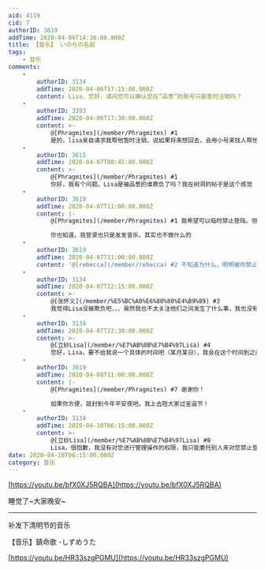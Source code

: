 ```yaml
---
aid: 4119
cid: 7
authorID: 3619
addTime: 2020-04-06T14:30:00.000Z
title: 【音乐】 いのちの名前
tags:
    - 音乐
comments:
    -
        authorID: 3134
        addTime: 2020-04-06T17:15:00.000Z
        content: Lisa，您好，请问您可以确认您在“品葱”的账号只是暂时注销吗？
    -
        authorID: 3393
        addTime: 2020-04-06T17:30:00.000Z
        content: >-
            @[Phragmites](/member/Phragmites) #1
            是的，lisa亲自请求我帮他暂时注销，说如果将来想回去，会用小号来找人帮他解封。
    -
        authorID: 3615
        addTime: 2020-04-07T00:45:00.000Z
        content: >-
            @[Phragmites](/member/Phragmites) #1
            你好，我有个问题。Lisa是被品葱的谁欺负了吗？我在树洞的帖子是这个感觉
    -
        authorID: 3619
        addTime: 2020-04-07T11:00:00.000Z
        content: |-
            @[Phragmites](/member/Phragmites) #1 我希望可以临时禁止登陆。但是懦夫斯基不允许。先这样吧

            你也知道，我登录也只是发发音乐，其实也不做什么的
    -
        authorID: 3619
        addTime: 2020-04-07T11:00:00.000Z
        content: '@[rebecca](/member/rebecca) #2 不知道为什么，明明被你禁止登录，我却可以登录了'
    -
        authorID: 3134
        addTime: 2020-04-07T22:15:00.000Z
        content: >-
            @[张怀义](/member/%E5%BC%A0%E6%80%80%E4%B9%89) #3
            我觉得Lisa没被欺负吧，，，虽然我也不太关注他们之间发生了什么事，我也没有精力研究这些琐碎的事情。
    -
        authorID: 3134
        addTime: 2020-04-07T22:30:00.000Z
        content: >-
            @[立紗Lisa](/member/%E7%AB%8B%E7%B4%97Lisa) #4
            您好，Lisa，要不给我说一个具体的时间吧（某月某日），我会在这个时间到之前禁止您登录。
    -
        authorID: 3619
        addTime: 2020-04-08T11:00:00.000Z
        content: |-
            @[Phragmites](/member/Phragmites) #7 谢谢你！

            如果你方便，就封到今年平安夜吧。我上去陪大家过圣诞节！
    -
        authorID: 3134
        addTime: 2020-04-10T06:15:00.000Z
        content: >-
            @[立紗Lisa](/member/%E7%AB%8B%E7%B4%97Lisa) #8
            Lisa，很抱歉，我没有对您进行管理操作的权限，我只能委托别人来对您禁止登录了。
date: 2020-04-10T06:15:00.000Z
category: 音乐
---
```


[https://youtu.be/bfX0XJ5RQBA](https://youtu.be/bfX0XJ5RQBA)

睡觉了~大家晚安~

* * *

补发下清明节的音乐

【音乐】鎮命歌 -しずめうた

[https://youtu.be/HR33szgPGMU](https://youtu.be/HR33szgPGMU)
